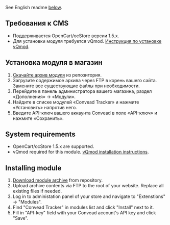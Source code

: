 See English readme [below](#system-requirements).

Требования к CMS
----------------

* Поддерживается OpenCart/ocStore версии 1.5.x.
* Для установки модуля требуется vQmod. [Инструкция по установке vQmod](https://github.com/vqmod/vqmod/wiki/Installing-vQmod-on-OpenCart).

Установка модуля в магазин
--------------------------

1. [Скачайте архив модуля](https://github.com/Convead/opencart_convead/archive/master.zip) из репозитория.
2. Загрузите содержимое архива через FTP в корень вашего сайта. Замените все существующие файлы при необходимости.
3. Перейдите в панель администратора вашего магазина, раздел «Дополнения» → «Модули».
4. Найдите в списке модулей «Convead Tracker» и нажмите «Установить» напротив него.
5. Введите API-ключ вашего аккаунта Convead в поле «API-ключ» и нажмите «Сохранить».

System requirements
-------------------

* OpenCart/ocStore 1.5.x are supported.
* vQmod required for this module. [vQmod installation instructions](https://github.com/vqmod/vqmod/wiki/Installing-vQmod-on-OpenCart).

Installing module
-----------------

1. [Download module archive](https://github.com/Convead/opencart_convead/archive/master.zip) from repository.
2. Upload archive contents via FTP to the root of your website. Replace all existing files if needed.
3. Log in to administation panel of your store and navigate to "Extenstions" → "Modules".
4. Find "Convead Tracker" in modules list and click "Install" next to it.
5. Fill in "API-key" field with your Convead account's API key and click "Save".
